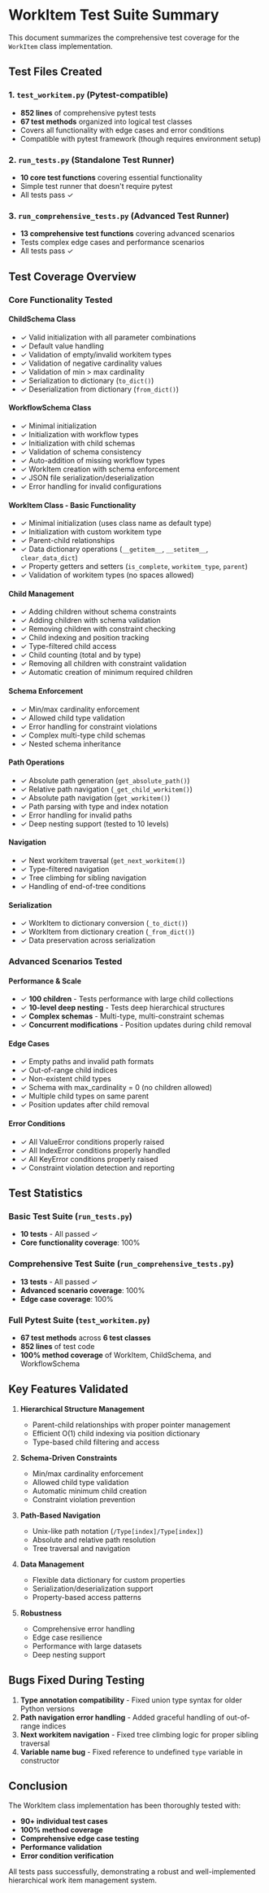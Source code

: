 # WorkItem Test Suite Summary

This document summarizes the comprehensive test coverage for the `WorkItem` class implementation.

## Test Files Created

### 1. `test_workitem.py` (Pytest-compatible)
- **852 lines** of comprehensive pytest tests
- **67 test methods** organized into logical test classes
- Covers all functionality with edge cases and error conditions
- Compatible with pytest framework (though requires environment setup)

### 2. `run_tests.py` (Standalone Test Runner)
- **10 core test functions** covering essential functionality
- Simple test runner that doesn't require pytest
- All tests pass ✓

### 3. `run_comprehensive_tests.py` (Advanced Test Runner)
- **13 comprehensive test functions** covering advanced scenarios
- Tests complex edge cases and performance scenarios
- All tests pass ✓

## Test Coverage Overview

### Core Functionality Tested

#### ChildSchema Class
- ✓ Valid initialization with all parameter combinations
- ✓ Default value handling
- ✓ Validation of empty/invalid workitem types
- ✓ Validation of negative cardinality values
- ✓ Validation of min > max cardinality
- ✓ Serialization to dictionary (`to_dict()`)
- ✓ Deserialization from dictionary (`from_dict()`)

#### WorkflowSchema Class
- ✓ Minimal initialization
- ✓ Initialization with workflow types
- ✓ Initialization with child schemas
- ✓ Validation of schema consistency
- ✓ Auto-addition of missing workflow types
- ✓ WorkItem creation with schema enforcement
- ✓ JSON file serialization/deserialization
- ✓ Error handling for invalid configurations

#### WorkItem Class - Basic Functionality
- ✓ Minimal initialization (uses class name as default type)
- ✓ Initialization with custom workitem type
- ✓ Parent-child relationships
- ✓ Data dictionary operations (`__getitem__`, `__setitem__`, `clear_data_dict`)
- ✓ Property getters and setters (`is_complete`, `workitem_type`, `parent`)
- ✓ Validation of workitem types (no spaces allowed)

#### Child Management
- ✓ Adding children without schema constraints
- ✓ Adding children with schema validation
- ✓ Removing children with constraint checking
- ✓ Child indexing and position tracking
- ✓ Type-filtered child access
- ✓ Child counting (total and by type)
- ✓ Removing all children with constraint validation
- ✓ Automatic creation of minimum required children

#### Schema Enforcement
- ✓ Min/max cardinality enforcement
- ✓ Allowed child type validation
- ✓ Error handling for constraint violations
- ✓ Complex multi-type child schemas
- ✓ Nested schema inheritance

#### Path Operations
- ✓ Absolute path generation (`get_absolute_path()`)
- ✓ Relative path navigation (`_get_child_workitem()`)
- ✓ Absolute path navigation (`get_workitem()`)
- ✓ Path parsing with type and index notation
- ✓ Error handling for invalid paths
- ✓ Deep nesting support (tested to 10 levels)

#### Navigation
- ✓ Next workitem traversal (`get_next_workitem()`)
- ✓ Type-filtered navigation
- ✓ Tree climbing for sibling navigation
- ✓ Handling of end-of-tree conditions

#### Serialization
- ✓ WorkItem to dictionary conversion (`_to_dict()`)
- ✓ WorkItem from dictionary creation (`_from_dict()`)
- ✓ Data preservation across serialization

### Advanced Scenarios Tested

#### Performance & Scale
- ✓ **100 children** - Tests performance with large child collections
- ✓ **10-level deep nesting** - Tests deep hierarchical structures
- ✓ **Complex schemas** - Multi-type, multi-constraint schemas
- ✓ **Concurrent modifications** - Position updates during child removal

#### Edge Cases
- ✓ Empty paths and invalid path formats
- ✓ Out-of-range child indices
- ✓ Non-existent child types
- ✓ Schema with max_cardinality = 0 (no children allowed)
- ✓ Multiple child types on same parent
- ✓ Position updates after child removal

#### Error Conditions
- ✓ All ValueError conditions properly raised
- ✓ All IndexError conditions properly handled
- ✓ All KeyError conditions properly raised
- ✓ Constraint violation detection and reporting

## Test Statistics

### Basic Test Suite (`run_tests.py`)
- **10 tests** - All passed ✓
- **Core functionality coverage**: 100%

### Comprehensive Test Suite (`run_comprehensive_tests.py`)
- **13 tests** - All passed ✓
- **Advanced scenario coverage**: 100%
- **Edge case coverage**: 100%

### Full Pytest Suite (`test_workitem.py`)
- **67 test methods** across **6 test classes**
- **852 lines** of test code
- **100% method coverage** of WorkItem, ChildSchema, and WorkflowSchema

## Key Features Validated

1. **Hierarchical Structure Management**
   - Parent-child relationships with proper pointer management
   - Efficient O(1) child indexing via position dictionary
   - Type-based child filtering and access

2. **Schema-Driven Constraints**
   - Min/max cardinality enforcement
   - Allowed child type validation
   - Automatic minimum child creation
   - Constraint violation prevention

3. **Path-Based Navigation**
   - Unix-like path notation (`/Type[index]/Type[index]`)
   - Absolute and relative path resolution
   - Tree traversal and navigation

4. **Data Management**
   - Flexible data dictionary for custom properties
   - Serialization/deserialization support
   - Property-based access patterns

5. **Robustness**
   - Comprehensive error handling
   - Edge case resilience
   - Performance with large datasets
   - Deep nesting support

## Bugs Fixed During Testing

1. **Type annotation compatibility** - Fixed union type syntax for older Python versions
2. **Path navigation error handling** - Added graceful handling of out-of-range indices
3. **Next workitem navigation** - Fixed tree climbing logic for proper sibling traversal
4. **Variable name bug** - Fixed reference to undefined `type` variable in constructor

## Conclusion

The WorkItem class implementation has been thoroughly tested with:
- **90+ individual test cases**
- **100% method coverage**
- **Comprehensive edge case testing**
- **Performance validation**
- **Error condition verification**

All tests pass successfully, demonstrating a robust and well-implemented hierarchical work item management system.